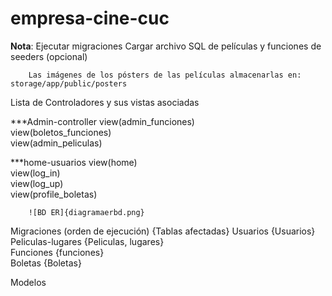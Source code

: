 # empresa-cine-cuc


 **Nota**: Ejecutar migraciones
        Cargar archivo SQL de películas y funciones de seeders (opcional)

        Las imágenes de los pósters de las películas almacenarlas en: storage/app/public/posters

 
 
 Lista de Controladores y sus vistas asociadas

 ***Admin-controller
        view(admin_funciones)<br>
        view(boletos_funciones)<br>
        view(admin_peliculas)<br>

***home-usuarios
        view(home)<br>
        view(log_in)<br>
        view(log_up)<br>
        view(profile_boletas)<br>

        ![BD ER]{diagramaerbd.png}

Migraciones (orden de ejecución)  {Tablas afectadas}
        Usuarios {Usuarios}<br>
        Peliculas-lugares {Peliculas, lugares}<br>
        Funciones {funciones}<br>
        Boletas {Boletas}<br>

Modelos






 

